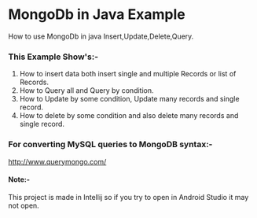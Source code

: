 # MongoDb in Java Example
How to use MongoDb in java Insert,Update,Delete,Query.

### This Example Show's:-
1) How to insert data both insert single and multiple Records or list of Records.
2) How to Query all and Query by condition.
3) How to Update by some condition, Update many records and single record.
4) How to delete by some condition and also delete many records and single record.

### For converting MySQL queries to MongoDB syntax:-
http://www.querymongo.com/


#### Note:-
This project is made in Intellij  so if you try to open in Android Studio it may not open. 

